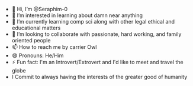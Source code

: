 - 👋 Hi, I’m @Seraphim-0
- 👀 I’m interested in learning about damn near anything 
- 🌱 I’m currently learning comp sci along with other legal ethical and educational matters 
- 💞️ I’m looking to collaborate with passionate, hard working, and family oriented people
- 📫 How to reach me by carrier Owl
- 😄 Pronouns: He/Him
- ⚡ Fun fact: I'm an Introvert/Extrovert and I'd like to meet and travel the globe 
- I Commit to always having the interests of the greater good of humanity

<!---
Seraphim-0/Seraphim-0 is a ✨ special ✨ repository because its `README.md` (this file) appears on your GitHub profile.
You can click the Preview link to take a look at your changes.
--->
